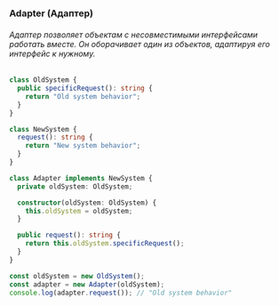 ### Adapter (Адаптер)

###### Адаптер позволяет объектам с несовместимыми интерфейсами работать вместе. Он оборачивает один из объектов, адаптируя его интерфейс к нужному.

```ts
class OldSystem {
  public specificRequest(): string {
    return "Old system behavior";
  }
}

class NewSystem {
  request(): string {
    return "New system behavior";
  }
}

class Adapter implements NewSystem {
  private oldSystem: OldSystem;

  constructor(oldSystem: OldSystem) {
    this.oldSystem = oldSystem;
  }

  public request(): string {
    return this.oldSystem.specificRequest();
  }
}

const oldSystem = new OldSystem();
const adapter = new Adapter(oldSystem);
console.log(adapter.request()); // "Old system behavior"
```
